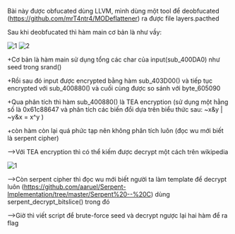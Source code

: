 Bài này được obfucated dùng LLVM, mình dùng một tool để deobfucated (https://github.com/mrT4ntr4/MODeflattener) ra được file layers.pacthed

Sau khi deobfucated thì hàm main cơ bản là như vầy:

![1](https://user-images.githubusercontent.com/84214843/126470734-246f81ab-9f95-48cc-af30-d721482b8ef3.png)
![2](https://user-images.githubusercontent.com/84214843/126470753-c8553a40-eada-4f5d-8dd3-094ccb5688c6.png)

+Cơ bản là hàm main sử dụng tổng các char của input(sub_400DA0) như seed trong srand() 

+Rồi sau đó input được encrypted bằng hàm sub_403D00() và tiếp tục encrypted với sub_400880() và cuối cùng được so sánh với byte_605090

+Qua phân tích thì hàm sub_400880() là TEA encryption (sử dụng một hằng số là 0x61c88647 và phân tích các biến đổi dựa trên biểu thức sau: ~x&y | ~y&x = x^y )

+còn hàm còn lại quá phức tạp nên không phân tích luôn (đọc wu mới biết là serpent cipher)

-->Với TEA encryption thì có thể kiếm được decrypt một cách trên wikipedia

![1](https://user-images.githubusercontent.com/84214843/126472229-22440278-50ea-4f6d-9c9c-9d2967c36418.png)

-->Còn serpent cipher thì đọc wu mới biết người ta làm template để decrypt luôn (https://github.com/aaruel/Serpent-Implementation/tree/master/Serpent%20--%20C) dùng serpent_decrypt_bitslice() trong đó 

-->Giờ thì viết script để brute-force seed và decrypt ngược lại hai hàm để ra flag


